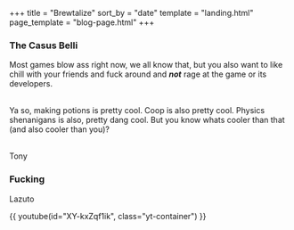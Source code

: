 +++
title = "Brewtalize"
sort_by = "date"
template = "landing.html"
page_template = "blog-page.html"
+++

### The Casus Belli

Most games blow ass right now, we all know that, but you also want to like chill with your friends and fuck around and ***not*** rage at the game or its developers.

<br>
Ya so, making potions is pretty cool. Coop is also pretty cool. Physics shenanigans is also, pretty dang cool. But you know whats cooler than that (and also cooler than you)? 
<br>
<br>

Tony 

### Fucking

Lazuto

{{ youtube(id="XY-kxZqf1ik", class="yt-container") }}